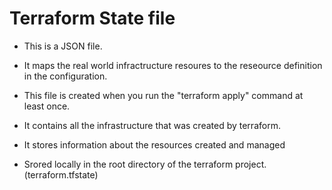 # Terraform State file 
* This is a JSON file.

* It maps the real world infractructure resoures to the reseource definition in the configuration.

* This file is created when you run the "terraform apply" command at least once. 

* It contains all the  infrastructure that was created by terraform. 

* It stores information about the resources created and managed

* Srored locally in the root directory of the terraform project. (terraform.tfstate)

